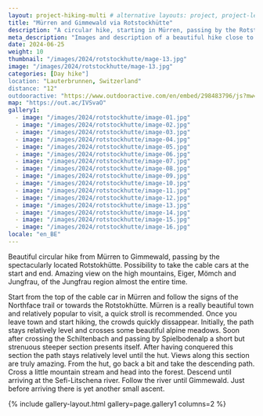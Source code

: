 ```yaml
---
layout: project-hiking-multi # alternative layouts: project, project-left, project-right, project-top
title: "Mürren and Gimmewald via Rotstockhütte"
description: "A circular hike, starting in Mürren, passing by the Rotstockhütte and ending in Gimmewald."
meta_description: "Images and description of a beautiful hike close to Mürren and Gimmewald."
date: 2024-06-25
weight: 10
thumbnail: "/images/2024/rotstockhutte/mage-13.jpg"
image: "/images/2024/rotstockhutte/mage-13.jpg"
categories: [Day hike"]
location: "Lauterbrunnen, Switzerland"
distance: "12"
outdooractive: "https://www.outdooractive.com/en/embed/298483796/js?mw=false&usr=4imcb1&key=USR-LKA30EGO-EMWGMIS4-4OSSTG7J"
map: "https://out.ac/IVSvaO"
gallery1:
  - image: "/images/2024/rotstockhutte/image-01.jpg"
  - image: "/images/2024/rotstockhutte/image-02.jpg"
  - image: "/images/2024/rotstockhutte/image-03.jpg"
  - image: "/images/2024/rotstockhutte/image-04.jpg"
  - image: "/images/2024/rotstockhutte/image-05.jpg"
  - image: "/images/2024/rotstockhutte/image-06.jpg"
  - image: "/images/2024/rotstockhutte/image-07.jpg"
  - image: "/images/2024/rotstockhutte/image-08.jpg"
  - image: "/images/2024/rotstockhutte/image-09.jpg"
  - image: "/images/2024/rotstockhutte/image-10.jpg"
  - image: "/images/2024/rotstockhutte/image-11.jpg"
  - image: "/images/2024/rotstockhutte/image-12.jpg"
  - image: "/images/2024/rotstockhutte/image-13.jpg"
  - image: "/images/2024/rotstockhutte/image-14.jpg"
  - image: "/images/2024/rotstockhutte/image-15.jpg"
  - image: "/images/2024/rotstockhutte/image-16.jpg"
locale: "en_BE"
---
```

Beautiful circular hike from Mürren to Gimmewald, passing by the spectacularly located Rotstokhütte. Possibility to take the cable cars at the start and end. 
Amazing view on the high mountains, Eiger, Mömch and Jungfrau, of the Jungfrau region almost the entire time.

Start from the top of the cable car in Mürren and follow the signs of the Northface trail or towards the Rotstokhütte. Mürren is a really beautiful town and relatively popular to visit, a quick stroll is recommended. Once you leave town and start hiking, the crowds quickly dissappear. 
Initially, the path stays relatively level and crosses some beautiful alpine meadows. Soon after crossing the Schiltenbach and passing by Spielbodenalp a short but strenuous steeper section presents itself. After having conquered this section the path stays relatively level until the hut. Views along this section are truly amazing. From the hut, go back a bit and take the descending path. Cross a little mountain stream and head into the forest. Descend until arriving at the Sefi-Litschena river. Follow the river until Gimmewald. Just before arriving there is yet another small ascent.



{% include gallery-layout.html gallery=page.gallery1 columns=2 %}

